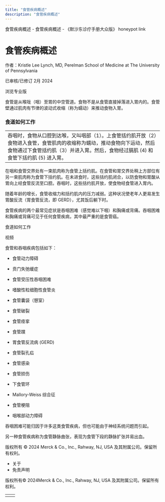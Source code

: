 ```yaml
---
title: "食管疾病概述"
description: "食管疾病概述"
---
```


﻿食管疾病概述 \- 食管疾病概述 \- 《默沙东诊疗手册大众版》 honeypot link

# 食管疾病概述

作者：Kristle Lee Lynch, MD, Perelman School of Medicine at The University of
Pennsylvania

已审核/已修订 2月 2024

浏览专业版

食管是从喉咙（咽）至胃的中空管道。食物不是从食管直接掉落进入胃内的。食管壁通过肌肉有节律的波动式收缩（称为蠕动）来推动食物入胃。

### 食道如何工作

|     |
| --- |
| 吞咽时，食物从口腔到达喉，又叫咽部（1）。上食管括约肌开放（2）食物进入食管，食管肌肉的收缩称为蠕动，推动食物向下运动，然后食物通过下食管括约肌（3）并进入胃。然后，食物经过膈肌 (4) 和食管下括约肌 (5) 进入胃。<br> |

在咽和食管交界处有一束肌肉称为食管上括约肌。在食管和胃交界处稍上方部位有另一束肌肉称为食管下括约肌。在未进食时，这些括约肌闭合，以防食物和胃酸从胃向上经食管反流至口腔。吞咽时，这些括约肌开放，使食物经食管进入胃内。

随着年龄的增长，食管收缩力和括约肌内的压力减弱。这种状况使老年人更易发生胃酸反流（胃食管反流，即 GERD），尤其饭后躺下时。

食管疾病的两个最常见症状是吞咽困难（感觉难以下咽）和胸痛或背痛。吞咽困难和胸痛或背痛可见于任何食管疾病，其中最严重的是食管癌。

食道如何工作



视频

食管和吞咽疾病包括如下：

- 食管动力障碍

- 贲门失弛缓症

- 食管受压性吞咽困难

- 嗜酸性粒细胞性食管炎

- 食管囊袋（憩室）

- 食管破裂

- 食管痉挛

- 食管蹼

- 胃食管反流病 (GERD)

- 食管裂孔疝

- 食管感染

- 食管损伤

- 下食管环

- Mallory-Weiss 综合征

- 食管梗阻

- 咽喉部动力障碍


吞咽困难可能归因于许多这类食管疾病，但也可能由于神经系统问题而引起。

另一种食管疾病称为食管静脉曲张，表现为食管下段的静脉扩张并易出血。



版权所有 © 2024
Merck & Co., Inc., Rahway, NJ, USA 及其附属公司。保留所有权利。

- 关于
- 免责声明

版权所有© 2024Merck & Co., Inc., Rahway, NJ, USA 及其附属公司。保留所有权利。

|     |     |
| --- | --- |
|  |  |